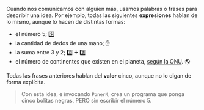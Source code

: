 Cuando nos comunicamos con alguien más, usamos palabras o frases para describir una idea. Por ejemplo, todas las siguientes **expresiones** hablan de lo mismo, aunque lo hacen de distintas formas:

* el número 5; :five:
* la cantidad de dedos de una mano; :hand:
* la suma entre 3 y 2; :three: :heavy_plus_sign: :two:
* el número de continentes que existen en el planeta, [según la ONU](https://es.wikipedia.org/wiki/Continente#Modelos_continentales). :earth_americas:

Todas las frases anteriores hablan del **valor** cinco, aunque no lo digan de forma explícita.

> Con esta idea, e invocando `PonerN`, crea un programa que ponga cinco bolitas negras, PERO sin escribir el número 5.